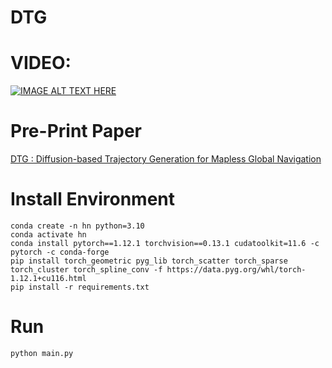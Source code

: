 # DTG

# VIDEO:
[![IMAGE ALT TEXT HERE](https://github.com/jingGM/DTG/blob/main/front.png)](https://www.youtube.com/watch?v=1-YZwSma5Z4)

# Pre-Print Paper
[DTG : Diffusion-based Trajectory Generation for Mapless Global Navigation](https://arxiv.org/abs/2403.09900)


# Install Environment
```
conda create -n hn python=3.10
conda activate hn
conda install pytorch==1.12.1 torchvision==0.13.1 cudatoolkit=11.6 -c pytorch -c conda-forge
pip install torch_geometric pyg_lib torch_scatter torch_sparse torch_cluster torch_spline_conv -f https://data.pyg.org/whl/torch-1.12.1+cu116.html
pip install -r requirements.txt
```

# Run
```
python main.py 
```